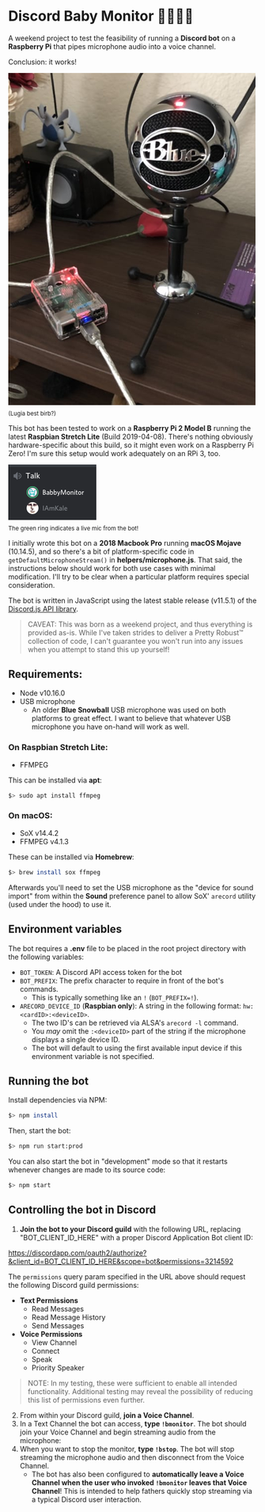 # Discord Baby Monitor 👾🤖🎤👶

A weekend project to test the feasibility of running a **Discord bot** on a **Raspberry Pi** that pipes microphone audio into a voice channel.

Conclusion: it works!

![RPi 2 Model B and Snowball Mic](./setup.jpg)
<br>
<sub>(Lugia best birb?)</sub>

This bot has been tested to work on a **Raspberry Pi 2 Model B** running the latest **Raspbian Stretch Lite** (Build 2019-04-08). There's nothing obviously hardware-specific about this build, so it might even work on a Raspberry Pi Zero! I'm sure this setup would work adequately on an RPi 3, too.

![](./streaming.png)
<br>
<sub>The green ring indicates a live mic from the bot!</sub>

I initially wrote this bot on a **2018 Macbook Pro** running **macOS Mojave** (10.14.5), and so there's a bit of platform-specific code in `getDefaultMicrophoneStream()` in **helpers/microphone.js**. That said, the instructions below should work for both use cases with minimal modification. I'll try to be clear when a particular platform requires special consideration.

The bot is written in JavaScript using the latest stable release (v11.5.1) of the [Discord.js API library](https://github.com/discordjs/discord.js).

> CAVEAT: This was born as a weekend project, and thus everything is provided as-is. While I've taken strides to deliver a Pretty Robust™ collection of code, I can't guarantee you won't run into any issues when you attempt to stand this up yourself!

## Requirements:

- Node v10.16.0
- USB microphone
    - An older **Blue Snowball** USB microphone was used on both platforms to great effect. I want to believe that whatever USB microphone you have on-hand will work as well.

### On Raspbian Stretch Lite:

- FFMPEG

This can be installed via **apt**:

```sh
$> sudo apt install ffmpeg
```

### On **macOS**:

- SoX v14.4.2
- FFMPEG v4.1.3

These can be installed via **Homebrew**:

```sh
$> brew install sox ffmpeg
```

Afterwards you'll need to set the USB microphone as the "device for sound import" from within the **Sound** preference panel to allow SoX' `arecord` utility (used under the hood) to use it.

## Environment variables

The bot requires a **.env** file to be placed in the root project directory with the following variables:

- `BOT_TOKEN`: A Discord API access token for the bot
- `BOT_PREFIX`: The prefix character to require in front of the bot's commands.
    - This is typically something like an `!` (`BOT_PREFIX=!`).
- `ARECORD_DEVICE_ID` (**Raspbian only**): A string in the following format: `hw:<cardID>:<deviceID>`.
    - The two ID's can be retrieved via ALSA's `arecord -l` command.
    - You _may_ omit the `:<deviceID>` part of the string if the microphone displays a single device ID.
    - The bot will default to using the first available input device if this environment variable is not specified.

## Running the bot

Install dependencies via NPM:

```sh
$> npm install
```

Then, start the bot:

```sh
$> npm run start:prod
```

You can also start the bot in "development" mode so that it restarts whenever changes are made to its source code:

```sh
$> npm start
```

## Controlling the bot in Discord

1. **Join the bot to your Discord guild** with the following URL, replacing "BOT_CLIENT_ID_HERE" with a proper Discord Application Bot client ID:

https://discordapp.com/oauth2/authorize?&client_id=BOT_CLIENT_ID_HERE&scope=bot&permissions=3214592

The `permissions` query param specified in the URL above should request the following Discord guild permissions:

- **Text Permissions**
    - Read Messages
    - Read Message History
    - Send Messages
- **Voice Permissions**
    - View Channel
    - Connect
    - Speak
    - Priority Speaker

> NOTE: In my testing, these were sufficient to enable all intended functionality. Additional testing may reveal the possibility of reducing this list of permissions even further.

2. From within your Discord guild, **join a Voice Channel**.
3. In a Text Channel the bot can access, **type `!bmonitor`**. The bot should join your Voice Channel and begin streaming audio from the microphone:
4. When you want to stop the monitor, **type `!bstop`**. The bot will stop streaming the microphone audio and then disconnect from the Voice Channel.
    - The bot has also been configured to **automatically leave a Voice Channel when the user who invoked `!bmonitor` leaves that Voice Channel**! This is intended to help fathers quickly stop streaming via a typical Discord user interaction.
